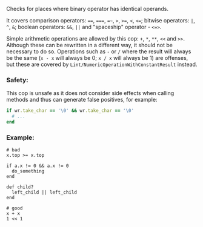 Checks for places where binary operator has identical operands.

It covers comparison operators: `==`, `===`, `=~`, `>`, `>=`, `<`, ``<=``;
bitwise operators: `|`, `^`, `&`;
boolean operators: `&&`, `||`
and "spaceship" operator - ``<=>``.

Simple arithmetic operations are allowed by this cop: `+`, `*`, `**`, `<<` and `>>`.
Although these can be rewritten in a different way, it should not be necessary to
do so. Operations such as `-` or `/` where the result will always be the same
(`x - x` will always be 0; `x / x` will always be 1) are offenses, but these
are covered by `Lint/NumericOperationWithConstantResult` instead.

### Safety:

This cop is unsafe as it does not consider side effects when calling methods
and thus can generate false positives, for example:

```ruby
if wr.take_char == '\0' && wr.take_char == '\0'
  # ...
end
```

### Example:
    # bad
    x.top >= x.top

    if a.x != 0 && a.x != 0
      do_something
    end

    def child?
      left_child || left_child
    end

    # good
    x + x
    1 << 1

